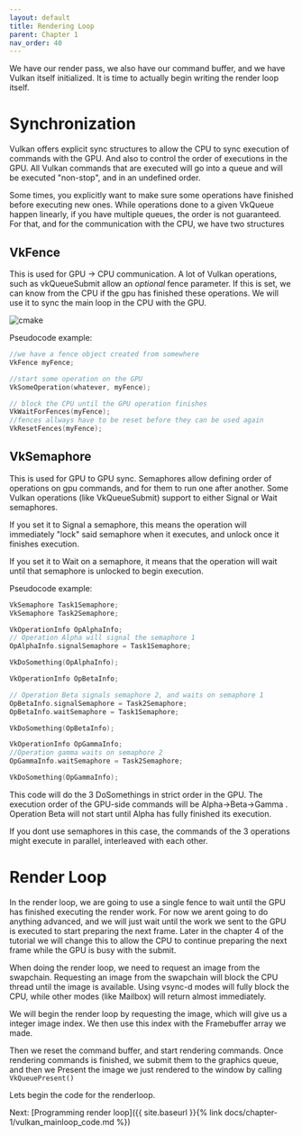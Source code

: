 ```yaml
---
layout: default
title: Rendering Loop
parent: Chapter 1
nav_order: 40
---
```


We have our render pass, we also have our command buffer, and we have Vulkan itself initialized. It is time to actually begin writing the render loop itself.

# Synchronization
Vulkan offers explicit sync structures to allow the CPU to sync execution of commands with the GPU. And also to control the order of executions in the GPU.
All Vulkan commands that are executed will go into a queue and will be executed "non-stop", and in an undefined order.

Some times, you explicitly want to make sure some operations have finished before executing new ones. While operations done to a given VkQueue happen linearly, if you have multiple queues, the order is not guaranteed. For that, and for the communication with the CPU, we have two structures


## VkFence
This is used for GPU -> CPU communication. A lot of Vulkan operations, such as vkQueueSubmit allow an *optional* fence parameter. If this is set, we can know from the CPU if the gpu has finished these operations. We will use it to sync the main loop in the CPU with the GPU.


![cmake]({{site.baseurl}}/diagrams/commandtimeline.png)


Pseudocode example:
```cpp
//we have a fence object created from somewhere
VkFence myFence;

//start some operation on the GPU
VkSomeOperation(whatever, myFence);

// block the CPU until the GPU operation finishes
VkWaitForFences(myFence);
//fences allways have to be reset before they can be used again
VkResetFences(myFence);
```



## VkSemaphore
This is used for GPU to GPU sync. Semaphores allow defining order of operations on gpu commands, and for them to run one after another. Some Vulkan operations (like VkQueueSubmit) support to either Signal or Wait semaphores. 

If you set it to Signal a semaphore, this means the operation will immediately "lock" said semaphore when it executes, and unlock once it finishes execution.

If you set it to Wait on a semaphore, it means that the operation will wait until that semaphore is unlocked to begin execution.

Pseudocode example:
```cpp
VkSemaphore Task1Semaphore;
VkSemaphore Task2Semaphore;

VkOperationInfo OpAlphaInfo;
// Operation Alpha will signal the semaphore 1
OpAlphaInfo.signalSemaphore = Task1Semaphore;

VkDoSomething(OpAlphaInfo);

VkOperationInfo OpBetaInfo;

// Operation Beta signals semaphore 2, and waits on semaphore 1
OpBetaInfo.signalSemaphore = Task2Semaphore;
OpBetaInfo.waitSemaphore = Task1Semaphore;

VkDoSomething(OpBetaInfo);

VkOperationInfo OpGammaInfo;
//Operation gamma waits on semaphore 2
OpGammaInfo.waitSemaphore = Task2Semaphore;

VkDoSomething(OpGammaInfo);
```

This code will do the 3 DoSomethings in strict order in the GPU. The execution order of the GPU-side commands will be Alpha->Beta->Gamma . Operation Beta will not start until Alpha has fully finished its execution.

If you dont use semaphores in this case, the commands of the 3 operations might execute in parallel, interleaved with each other.

# Render Loop
In the render loop, we are going to use a single fence to wait until the GPU has finished executing the render work. For now we arent going to do anything advanced, and we will just wait until the work we sent to the GPU is executed to start preparing the next frame. Later in the chapter 4 of the tutorial we will change this to allow the CPU to continue preparing the next frame while the GPU is busy with the submit.

When doing the render loop, we need to request an image from the swapchain. Requesting an image from the swapchain will block the CPU thread until the image is available. Using vsync-d modes will fully block the CPU, while other modes (like Mailbox) will return almost immediately.

We will begin the render loop by requesting the image, which will give us a integer image index. We  then use this index with the Framebuffer array we made.

Then we reset the command buffer, and start rendering commands. Once rendering commands is finished, we submit them to the graphics queue, and then we Present the image we just rendered to the window by calling `VkQueuePresent()`

Lets begin the code for the renderloop.

Next: [Programming render loop]({{ site.baseurl }}{% link docs/chapter-1/vulkan_mainloop_code.md %})
